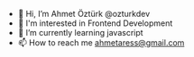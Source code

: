 - 👋 Hi, I’m Ahmet Öztürk @ozturkdev
- 👀 I'm interested in Frontend Development
- 🌱 I’m currently learning javascript
- 📫 How to reach me ahmetaress@gmail.com

<!---
ozturkdev/ozturkdev is a ✨ special ✨ repository because its `README.md` (this file) appears on your GitHub profile.
You can click the Preview link to take a look at your changes.
--->
